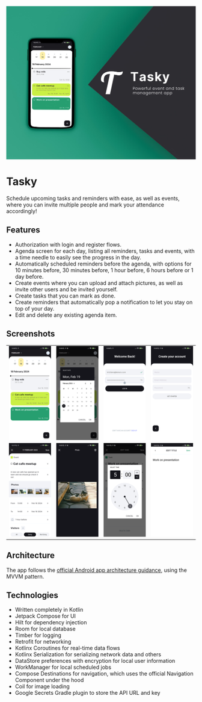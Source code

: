 
<img src="screenshots/Tasky.jpg" alt="Tasky Feature Picture" />

# Tasky

Schedule upcoming tasks and reminders with ease, as well as events, where you can invite multiple people and mark your attendance accordingly!

## Features

- Authorization with login and register flows.
- Agenda screen for each day, listing all reminders, tasks and events, with a time needle to easily see the progress in the day.
- Automatically scheduled reminders before the agenda, with options for 10 minutes before, 30 minutes before, 1 hour before, 6 hours before or 1 day before.
- Create events where you can upload and attach pictures, as well as invite other users and be invited yourself.
- Create tasks that you can mark as done.
- Create reminders that automatically pop a notification to let you stay on top of your day.
- Edit and delete any existing agenda item.

## Screenshots
|                                         |                                  |                                   |                                     |
|:---------------------------------------:|:--------------------------------:|:---------------------------------:|:-----------------------------------:|
|   ![1](screenshots/AgendaScreen.png)    | ![2](screenshots/SelectDate.png) | ![3](screenshots/LoginScreen.png) | ![4](screenshots/CreateAccount.png) |
| ![5](screenshots/CreateEventScreen.png) | ![6](screenshots/ViewPhoto.png)  | ![7](screenshots/SelectTime.png)  |   ![8](screenshots/EditTitle.png)   |

## Architecture

The app follows the [official Android app architecture guidance](https://developer.android.com/topic/architecture), using the MVVM pattern.

## Technologies

- Written completely in Kotlin
- Jetpack Compose for UI
- Hilt for dependency injection
- Room for local database
- Timber for logging
- Retrofit for networking
- Kotlinx Coroutines for real-time data flows
- Kotlinx Serialization for serializing network data and others
- DataStore preferences with encryption for local user information
- WorkManager for local scheduled jobs
- Compose Destinations for navigation, which uses the official Navigation Component under the hood
- Coil for image loading
- Google Secrets Gradle plugin to store the API URL and key
